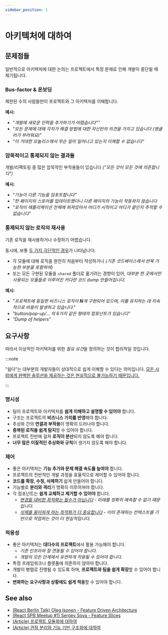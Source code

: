 ```yaml
---
sidebar_position: 1
---
```


# 아키텍처에 대하여

## 문제점들

일반적으로 아키텍처에 대한 논의는 프로젝트에서 특정 문제로 인해 개발이 중단될 때 제기됩니다.

### Bus-factor & 온보딩

제한된 수의 사람들만이 프로젝트와 그 아키텍처를 이해합니다.

**예시:**

- *"개발에 새로운 인력을 추가하기가 어렵습니다""*
- *"모든 문제에 대해 각자가 해결 방법에 대한 자신만의 의견을 가지고 있습니다 (앵귤러가 부러워요)"*
- *"이 거대한 모놀리스에서 무슨 일이 일어나고 있는지 이해할 수 없습니다"*

### 암묵적이고 통제되지 않는 결과들

개발/리팩토링 중 많은 암묵적인 부작용들이 있습니다 *("모든 것이 모든 것에 의존합니다")*

**예시:**

- *"기능이 다른 기능을 임포트합니다"*
- *"한 페이지의 스토어를 업데이트했더니 다른 페이지의 기능이 작동하지 않습니다*
- *"로직이 애플리케이션 전체에 퍼져있어서 어디가 시작이고 어디가 끝인지 추적할 수 없습니다"*

### 통제되지 않는 로직의 재사용

기존 로직을 재사용하거나 수정하기 어렵습니다.

동시에, 보통 [두 가지 극단적인 경우](https://github.com/feature-sliced/documentation/discussions/14)가 나타납니다:

- 각 모듈에 대해 로직을 완전히 처음부터 작성하거나 *(기존 코드베이스에서 반복 가능한 부분을 포함하여)*
- 또는 모든 구현된 모듈을 `shared` 폴더로 옮기려는 경향이 있어, *대부분 한 곳에서만 사용되는 모듈들로 이루어진 커다란 코드 dump 만들어집니다.*

**예시:**

- *"프로젝트에 동일한 비즈니스 로직이 **N**개 구현되어 있으며, 이를 유지하는 데 지속적으로 비용이 발생하고 있습니다."*
- *"button/pop-up/... 의 6가지 같은 형태의 컴포넌트가 있습니다"*
- *"Dump of helpers"*

## 요구사항

따라서 이상적인 아키텍처를 위한 *필요 요건*을 정의하는 것이 합리적일 것입니다.

:::note

"쉽다"는 대부분의 개발자들이 상대적으로 쉽게 이해할 수 있다는 의미입니다. [모든 사람에게 완벽한 솔루션을 제공하는 것은 현실적으로 불가능하기 때문입니다.](/docs/about/mission#limitations)

:::

### 명시성

- 팀이 프로젝트와 아키텍처를 **쉽게 이해하고 설명할 수 있어야** 합니다.
- 구조는 프로젝트의 **비즈니스 가치를 반영**해야 합니다.
- 추상화 간의 **연결과 부작용**이 명확히 드러나야 합니다.
- **중복된 로직을 쉽게 탐지**할 수 있어야 합니다.
- 프로젝트 전반에 걸쳐 **로직이 분산**되지 않도록 해야 합니다.
- **너무 많은 이질적인 추상화와 규칙**이 생기지 않도록 해야 합니다.

### 제어

- 좋은 아키텍처는 **기능 추가와 문제 해결 속도를 높여야** 합니다.
- 프로젝트의 전반적인 개발 과정을 효율적으로 제어할 수 있어야 합니다.
- **코드를 확장, 수정, 삭제하기** 쉽게 만들어야 합니다.
- 기능별로 **분리와 격리**가 명확히 이루어져야 합니다.
- 각 컴포넌트는 **쉽게 교체하고 제거할 수 있어야** 합니다.
  - *[변경을 대비한 최적화는 필수가 아닙니다][ext-kof-not-modification] - 미래를 정확히 예측할 수 없기 때문입니다.*
  - *[삭제를 용이하게 하는 최적화가 더 중요합니다][ext-kof-but-removing] - 이미 존재하는 컨텍스트를 기반으로 작업하는 것이 더 현실적입니다.*

### 적응성

- 좋은 아키텍처는 **대다수의 프로젝트**에서 활용 가능해야 합니다.
  - *기존 인프라와 잘 연동될 수 있어야 합니다.*
  - *개발의 모든 단계에서 유연하게 적용될 수 있어야 합니다.*
- 특정 프레임워크나 플랫폼에 의존하지 않아야 합니다.
- 개발이 병렬로 진행될 수 있도록 하며, **프로젝트와 팀을 쉽게 확장**할 수 있어야 합니다.
- **변화하는 요구사항과 상황에도 쉽게 적응**할 수 있어야 합니다.

## See also

- [(React Berlin Talk) Oleg Isonen - Feature Driven Architecture][ext-kof]
- [(React SPB Meetup #1) Sergey Sova - Feature Slices][ext-slices-spb]
- [(Article) 프로젝트 모듈화에 대하여][ext-medium]
- [(Article) 관점 분리와 기능 기반 구조화에 대하여][ext-ryanlanciaux]

[ext-kof-not-modification]: https://youtu.be/BWAeYuWFHhs?t=1631
[ext-kof-but-removing]: https://youtu.be/BWAeYuWFHhs?t=1666

[ext-slices-spb]: https://t.me/feature_slices
[ext-kof]: https://youtu.be/BWAeYuWFHhs
[ext-medium]: https://alexmngn.medium.com/why-react-developers-should-modularize-their-applications-d26d381854c1
[ext-ryanlanciaux]: https://ryanlanciaux.com/blog/2017/08/20/a-feature-based-approach-to-react-development/
